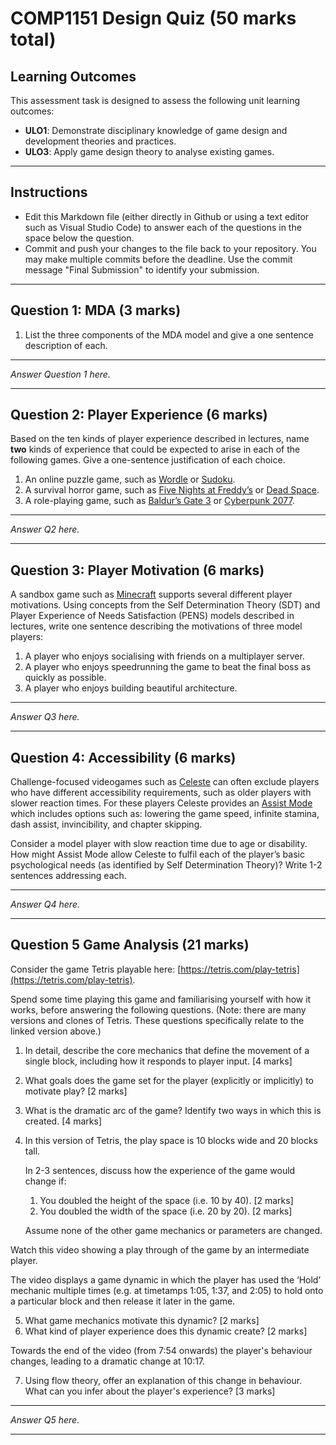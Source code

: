 # COMP1151 Design Quiz (50 marks total)

## Learning Outcomes

This assessment task is designed to assess the following unit learning outcomes:

*   **ULO1**: Demonstrate disciplinary knowledge of game design and development theories and practices.
*   **ULO3**: Apply game design theory to analyse existing games.

---

## Instructions

* Edit this Markdown file (either directly in Github or using a text editor such as Visual Studio Code) to answer each of the questions in the space below the question. 
* Commit and push your changes to the file back to your repository. You may make multiple commits before the deadline. Use the commit message "Final Submission" to identify your submission.

---

## Question 1: MDA (3 marks)

1.  List the three components of the MDA model and give a one sentence description of each.
---

*Answer Question 1 here.*

---

## Question 2: Player Experience (6 marks)

Based on the ten kinds of player experience described in lectures, name **two** kinds of experience that could be expected to arise in each of the following games. Give a one-sentence justification of each choice.

1.  An online puzzle game, such as [Wordle](https://www.nytimes.com/games/wordle/index.html) or [Sudoku](https://www.nytimes.com/puzzles/sudoku).
2.  A survival horror game, such as [Five Nights at Freddy’s](https://store.steampowered.com/app/319510/Five_Nights_at_Freddys/) or [Dead Space](https://store.steampowered.com/app/1693980/Dead_Space/).
3.  A role-playing game, such as [Baldur’s Gate 3](https://store.steampowered.com/app/1086940/Baldurs_Gate_3/) or [Cyberpunk 2077](https://store.steampowered.com/app/1091500/Cyberpunk_2077/).

---

*Answer Q2 here.*

---

## Question 3: Player Motivation (6 marks)

A sandbox game such as [Minecraft](https://www.minecraft.net/en-us) supports several different player motivations. Using concepts from the Self Determination Theory (SDT) and Player Experience of Needs Satisfaction (PENS) models described in lectures, write one sentence describing the motivations of three model players:

1.  A player who enjoys socialising with friends on a multiplayer server.
2.  A player who enjoys speedrunning the game to beat the final boss as quickly as possible.
3.  A player who enjoys building beautiful architecture.

---

*Answer Q3 here.*

---

## Question 4: Accessibility (6 marks)

Challenge-focused videogames such as [Celeste](https://store.steampowered.com/app/504230/Celeste/) can often exclude players who have different accessibility requirements, such as older players with slower reaction times. For these players Celeste provides an [Assist Mode](https://celeste.ink/wiki/Assist_Mode) which includes options such as: lowering the game speed, infinite stamina, dash assist, invincibility, and chapter skipping.

Consider a model player with slow reaction time due to age or disability. How might Assist Mode allow Celeste to fulfil each of the player’s basic psychological needs (as identified by Self Determination Theory)? Write 1-2 sentences addressing each.

---

*Answer Q4 here.*

---

## Question 5 Game Analysis (21 marks)

Consider the game Tetris playable here: [https://tetris.com/play-tetris](https://tetris.com/play-tetris).

Spend some time playing this game and familiarising yourself with how it works, before answering the following questions. (Note: there are many versions and clones of Tetris. These questions specifically relate to the linked version above.)

1.  In detail, describe the core mechanics that define the movement of a single block, including how it responds to player input. \[4 marks\]
2.  What goals does the game set for the player (explicitly or implicitly) to motivate play? \[2 marks\]
3.  What is the dramatic arc of the game? Identify two ways in which this is created. \[4 marks\]
4.  In this version of Tetris, the play space is 10 blocks wide and 20 blocks tall.
    
    In 2-3 sentences, discuss how the experience of the game would change if:
    1.  You doubled the height of the space (i.e. 10 by 40). \[2 marks\]
    2.  You doubled the width of the space (i.e. 20 by 20). \[2 marks\]
    
    Assume none of the other game mechanics or parameters are changed.

  Watch this video showing a play through of the game by an intermediate player.
  
  The video displays a game dynamic in which the player has used the ‘Hold’ mechanic multiple times (e.g. at timetamps 1:05, 1:37, and 2:05) to hold onto a particular block and then release it later in the game. 

5.  What game mechanics motivate this dynamic? \[2 marks\]
6.  What kind of player experience does this dynamic create? \[2 marks\]

   Towards the end of the video (from 7:54 onwards) the player's behaviour changes, leading to a dramatic change at 10:17.

7. Using flow theory, offer an explanation of this change in behaviour. What can you infer about the player's experience? \[3 marks\]

---

*Answer Q5 here.*

---
